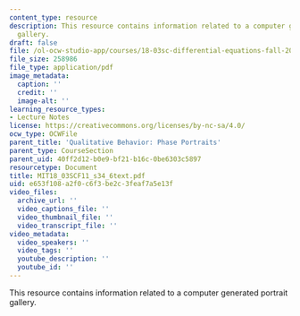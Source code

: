 ```yaml
---
content_type: resource
description: This resource contains information related to a computer generated portrait
  gallery.
draft: false
file: /ol-ocw-studio-app/courses/18-03sc-differential-equations-fall-2011/e653f108a2f0c6f3be2c3feaf7a5e13f_MIT18_03SCF11_s34_6text.pdf
file_size: 258986
file_type: application/pdf
image_metadata:
  caption: ''
  credit: ''
  image-alt: ''
learning_resource_types:
- Lecture Notes
license: https://creativecommons.org/licenses/by-nc-sa/4.0/
ocw_type: OCWFile
parent_title: 'Qualitative Behavior: Phase Portraits'
parent_type: CourseSection
parent_uid: 40ff2d12-b0e9-bf21-b16c-0be6303c5897
resourcetype: Document
title: MIT18_03SCF11_s34_6text.pdf
uid: e653f108-a2f0-c6f3-be2c-3feaf7a5e13f
video_files:
  archive_url: ''
  video_captions_file: ''
  video_thumbnail_file: ''
  video_transcript_file: ''
video_metadata:
  video_speakers: ''
  video_tags: ''
  youtube_description: ''
  youtube_id: ''
---
```

This resource contains information related to a computer generated portrait gallery.